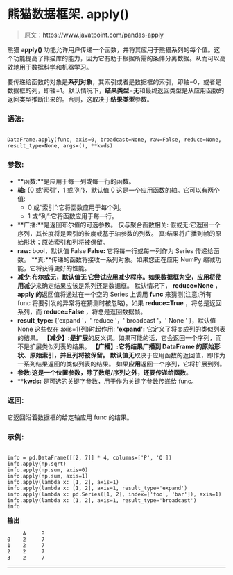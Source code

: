# 熊猫数据框架. apply()

> 原文：<https://www.javatpoint.com/pandas-apply>

熊猫 **apply()** 功能允许用户传递一个函数，并将其应用于熊猫系列的每个值。这个功能提高了熊猫库的能力，因为它有助于根据所需的条件分离数据。从而可以高效地用于数据科学和机器学习。

要传递给函数的对象是**系列对象**，其索引或者是数据框的索引，即轴=0，或者是数据框的列，即轴=1。默认情况下，**结果类型=无**和最终返回类型是从应用函数的返回类型推断出来的。否则，这取决于**结果类型**参数。

### 语法:

```

DataFrame.apply(func, axis=0, broadcast=None, raw=False, reduce=None, result_type=None, args=(), **kwds)

```

### 参数:

*   **函数:**是应用于每一列或每一行的函数。
*   **轴:** {0 或‘索引’，1 或‘列’}，默认值 0
    这是一个应用函数的轴。它可以有两个值:
    *   0 或“索引”:它将函数应用于每个列。
    *   1 或“列”:它将函数应用于每一行。
*   **广播:**是返回布尔值的可选参数。
    仅与聚合函数相关:
    假或无:它返回一个序列，其长度将是索引的长度或基于轴参数的列数。
    真:结果将广播到帧的原始形状；原始索引和列将被保留。
*   **raw:** bool，默认值 False
    **False:** 它将每一行或每一列作为 Series 传递给函数。
    **真:**传递的函数将接收一系列对象。如果您正在应用 NumPy 缩减功能，它将获得更好的性能。
*   **减少:**布尔或无，默认值无
    它尝试应用减少程序。如果数据框为空，**应用**将使用**减少**来确定结果应该是系列还是数据框。
    默认情况下， **reduce=None** ， **apply 的**返回值将通过在一个空的 Series 上调用 **func** 来猜测(注意:所有 func 将要引发的异常将在猜测时被忽略)。如果 **reduce=True** ，将总是返回系列，而 **reduce=False** ，将总是返回数据帧。
*   **result_type:** {'expand '，' reduce '，' broadcast '，' None ' }，默认值 None
    这些仅在 axis=1(列)时起作用:
    **'expand':** 它定义了将变成列的类似列表的结果。
    **【减少】:**是**扩展**的反义词。如果可能的话，它会返回一个序列，而不是扩展类似列表的结果。
    **【广播】:**它将结果广播到 DataFrame 的原始形状、原始索引，并且列将被保留。
    默认值**无**取决于应用函数的返回值，即作为一系列结果返回的类似列表的结果。
    如果**应用**返回一个序列，它将扩展到列。
*   **参数:**这是一个位置参数，除了数组/序列之外，还要传递给**函数**。
*   ****kwds:** 是可选的关键字参数，用于作为关键字参数传递给 func。

### 返回:

它返回沿着数据框的给定轴应用 func 的结果。

### 示例:

```

info = pd.DataFrame([[2, 7]] * 4, columns=['P', 'Q'])
info.apply(np.sqrt)
info.apply(np.sum, axis=0)
info.apply(np.sum, axis=1)
info.apply(lambda x: [1, 2], axis=1)
info.apply(lambda x: [1, 2], axis=1, result_type='expand')
info.apply(lambda x: pd.Series([1, 2], index=['foo', 'bar']), axis=1)
info.apply(lambda x: [1, 2], axis=1, result_type='broadcast')
info

```

**输出**

```
     A     B
0    2     7
1    2     7
2    2     7
3    2     7

```

* * *